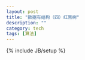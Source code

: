```yaml
---
layout: post
title: "数据有结构（四）红黑树"
description: ""
category: tech
tags: [算法]
---
```

{% include JB/setup %}

